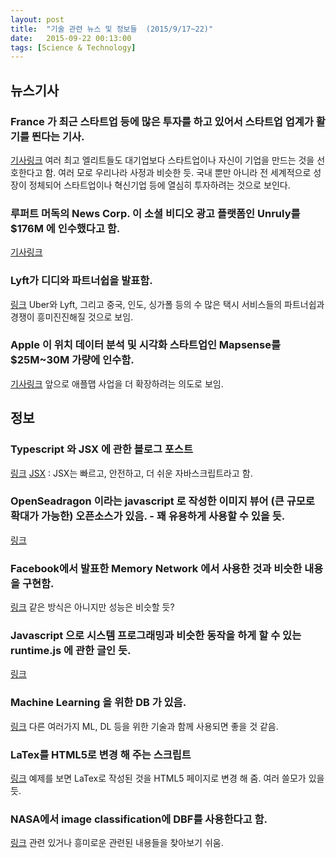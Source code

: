 ```yaml
---
layout: post
title:  "기술 관련 뉴스 및 정보들  (2015/9/17~22)"
date:   2015-09-22 00:13:00
tags: [Science & Technology]
---
```


## 뉴스기사 

### France 가 최근 스타트업 등에 많은 투자를 하고 있어서 스타트업 업계가 활기를 띈다는 기사.
[기사링크](http://www.bbc.com/news/world-europe-34243967)
여러 최고 엘리트들도 대기업보다 스타트업이나 자신이 기업을 만드는 것을 선호한다고 함. 여러 모로 우리나라 사정과 비슷한 듯. 국내 뿐만 아니라 전 세계적으로 성장이 정체되어 스타트업이나 혁신기업 등에 열심히 투자하려는 것으로 보인다.

### 루퍼트 머독의 News Corp. 이 소셜 비디오 광고 플랫폼인 Unruly를 $176M 에 인수했다고 함.
[기사링크](http://www.hollywoodreporter.com/news/news-corp-acquire-unruly-platform-823821)

### Lyft가 디디와 파트너쉽을 발표함.
[링크](http://blog.lyft.com/posts/lyft-didi)
Uber와 Lyft, 그리고 중국, 인도, 싱가폴 등의 수 많은 택시 서비스들의 파트너쉽과 경쟁이 흥미진진해질 것으로 보임.

### Apple 이 위치 데이터 분석 및 시각화 스타트업인 Mapsense를 $25M~30M 가량에 인수함.
[기사링크](http://recode.net/2015/09/16/apple-acquires-mapsense-a-mapping-visualization-startup/)
앞으로 애플맵 사업을 더 확장하려는 의도로 보임.


## 정보

### Typescript 와 JSX 에 관한 블로그 포스트
[링크](http://www.jbrantly.com/typescript-and-jsx/)
[JSX](https://jsx.github.io/) : JSX는 빠르고, 안전하고, 더 쉬운 자바스크립트라고 함.

### OpenSeadragon 이라는 javascript 로 작성한 이미지 뷰어 (큰 규모로 확대가 가능한) 오픈소스가 있음. - 꽤 유용하게 사용할 수 있을 듯.
[링크](https://openseadragon.github.io/)

### Facebook에서 발표한 Memory Network 에서 사용한 것과 비슷한 내용을 구현함.
[링크](http://blog.ayoungprogrammer.com/2015/09/a-simple-artificial-intelligence.html)
같은 방식은 아니지만 성능은 비슷할 듯?

### Javascript 으로 시스템 프로그래밍과 비슷한 동작을 하게 할 수 있는 runtime.js 에 관한 글인 듯.
[링크](https://medium.com/@iefserge/runtime-js-javascript-library-os-823ada1cc3c)

### Machine Learning 을 위한 DB 가 있음.
[링크](http://mldb.ai/)
다른 여러가지 ML, DL 등을 위한 기술과 함께 사용되면 좋을 것 같음.

### LaTex를 HTML5로 변경 해 주는 스크립트
[링크](https://github.com/smarr/latex-to-html5)
예제를 보면 LaTex로 작성된 것을 HTML5 페이지로 변경 해 줌. 여러 쓸모가 있을 듯.

### NASA에서 image classification에 DBF를 사용한다고 함.
[링크](http://www.theplatform.net/2015/09/21/deep-belief-networks-at-heart-of-nasa-image-classification/)
관련 있거나 흥미로운 관련된 내용들을 찾아보기 쉬움.
